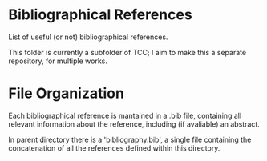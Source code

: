 Bibliographical References
==========================

List of useful (or not) bibliographical references.

This folder is currently a subfolder of TCC; I aim to make this a separate
repository, for multiple works.



File Organization
=================
Each bibliographical reference is mantained in a .bib file, containing
all relevant information about the reference, including (if avaliable)
an abstract.

In parent directory there is a 'bibliography.bib', a single file containing
the concatenation of all the references defined within this directory.
